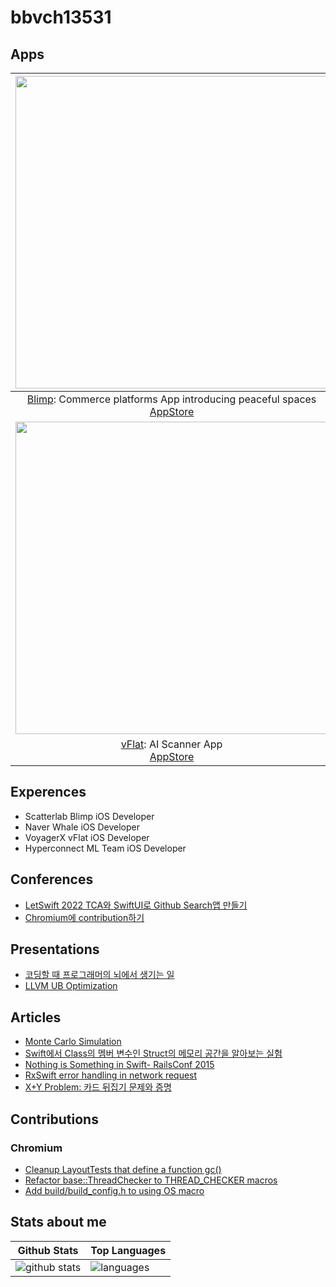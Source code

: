 # bbvch13531

## Apps

|<img width='500px' src="https://github.com/bbvch13531/bbvch13531/assets/9498744/f8b17579-e1fb-4f51-aef3-dbcb8d12c82c"/> | <img width='400px' src="https://github.com/bbvch13531/bbvch13531/assets/9498744/f9edfdad-7396-4baa-861a-84c7513e2ee0" /> |
|:---:|:---:|
| [Blimp](https://blimp.space/): Commerce platforms App introducing peaceful spaces <br/> [AppStore](https://apps.apple.com/kr/app/%EB%B8%94%EB%A6%BC%ED%94%84-blimp/id1499816662) | [Naver Whale](https://whale.naver.com/ko/): Web Browser for smart browsing experience <br/> [AppStore](https://apps.apple.com/us/app/whale-naver-whale-browser/id1374073304) |
| <img width='500px' src="https://github.com/bbvch13531/bbvch13531/assets/9498744/095e6125-423e-43d8-8f68-398f71bf7cfd" /> | <img width='500px' src="https://github.com/bbvch13531/bbvch13531/assets/9498744/eeff43c0-3d39-4fe2-975e-8cb6a8f645fe" /> |
| [vFlat](https://www.vflat.com/?lang=en): AI Scanner App <br/> [AppStore](https://apps.apple.com/app/apple-store/id1540238220) | Metamon : Face generation App using GAN Model <br/> [Blog](https://hyperconnect.github.io/MarioNETte/) |

## Experences

- Scatterlab Blimp iOS Developer 
- Naver Whale iOS Developer
- VoyagerX vFlat iOS Developer
- Hyperconnect ML Team iOS Developer

## Conferences
- [LetSwift 2022 TCA와 SwiftUI로 Github Search앱 만들기](https://www.slideshare.net/ssuser3d03b2/swiftui-tca-github-search)
- [Chromium에 contribution하기](https://www.slideshare.net/ssuser3d03b2/chromium-contribution)

## Presentations
- [코딩할 때 프로그래머의 뇌에서 생기는 일](https://www.slideshare.net/ssuser3d03b2/ss-255097293)
- [LLVM UB Optimization](https://www.slideshare.net/ssuser3d03b2/llvm-ub-optimization)

## Articles
- [Monte Carlo Simulation](https://gist.github.com/bbvch13531/e97767996381c310cee6811ae3629295)
- [Swift에서 Class의 멤버 변수인 Struct의 메모리 공간을 알아보는 실험](https://gist.github.com/bbvch13531/579a7f4c744f52b3205b8061b2e57597)
- [Nothing is Something in Swift- RailsConf 2015](https://gist.github.com/bbvch13531/0687575aaffd4e03693cd2d073e889da)
- [RxSwift error handling in network request](https://gist.github.com/bbvch13531/3d049b94b30e4e500c9696d8a69c3c41)
- [X+Y Problem: 카드 뒤집기 문제와 증명](https://gist.github.com/bbvch13531/bf3988b41f269b5f2e39de436f4db4d8)

## Contributions
### Chromium
- [Cleanup LayoutTests that define a function gc()](https://chromium-review.googlesource.com/c/chromium/src/+/742761)
- [Refactor base::ThreadChecker to THREAD_CHECKER macros](https://chromium-review.googlesourc.com/c/chromium/src/+/1191342)
- [Add build/build_config.h to using OS macro](https://chromium-review.googlesource.com/c/chromium/src/+/1278457)

## Stats about me
| Github Stats | Top Languages |
| --- | --- |
| ![github stats](https://github-readme-stats.vercel.app/api?username=bbvch13531&show_icons=true&theme=radical&count_private=true) | ![languages](https://github-readme-stats.vercel.app/api/top-langs/?username=bbvch13531&show_icons=true&theme=radical&count_private=true&layout=compact) |
